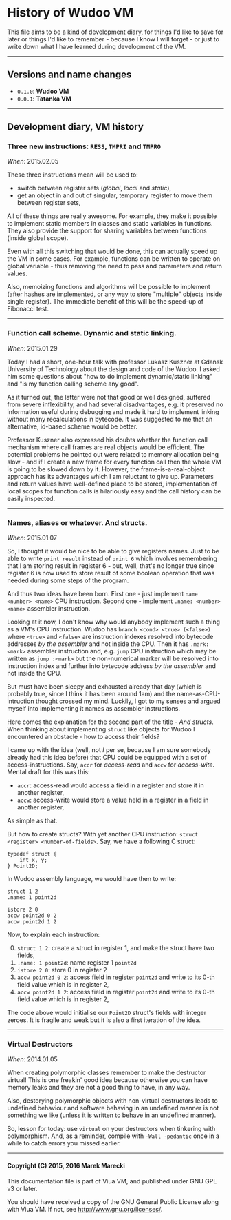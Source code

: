 # History of Wudoo VM

This file aims to be a kind of development diary, for things I'd like to save for later or
things I'd like to remember - because I know I will forget - or just to write down what I have learned
during development of the VM.


----

## Versions and name changes

- `0.1.0`: **Wudoo VM**
- `0.0.1`: **Tatanka VM**


----

## Development diary, VM history

### Three new instructions: `RESS`, `TMPRI` and `TMPRO`

*When*: 2015.02.05

These three instructions mean will be used to:

- switch between register sets (*global*, *local* and *static*),
- get an object in and out of singular, temporary register to move them between register sets,

All of these things are really awesome.
For example, they make it possible to implement static members in classes and static variables in functions.
They also provide the support for sharing variables between functions (inside global scope).

Even with all this switching that would be done, this can actually speed up the VM in some cases.
For example, functions can be written to operate on global variable - thus removing the need to pass and
parameters and return values.

Also, memoizing functions and algorithms will be possible to implement (after hashes are implemented, or
any way to store "multiple" objects inside single register).
The immediate benefit of this will be the speed-up of Fibonacci test.


----

### Function call scheme. Dynamic and static linking.

*When*: 2015.01.29

Today I had a short, one-hour talk with professor Lukasz Kuszner at Gdansk University of Technology about
the design and code of the Wudoo.
I asked him some questions about "how to do implement dynamic/static linking" and "is my function calling scheme any good".

As it turned out, the latter were not that good or well designed, suffered from severe inflexibility, and had several disadvantages, e.g.
it preserved no information useful during debugging and made it hard to implement linking without many recalculations in bytecode.
It was suggested to me that an alternative, id-based scheme would be better.

Professor Kuszner also expressed his doubts whether the function call mechanism where call frames are real objects would be efficient.
The potential problems he pointed out were related to memory allocation being slow - and if I create a new frame for every function call
then the whole VM is going to be slowed down by it.
However, the frame-is-a-real-object approach has its advantages which I am reluctant to give up.
Parameters and return values have well-defined place to be stored, implementation of local scopes for function calls is hilariously easy and
the call history can be easily inspected.


----

### Names, aliases or whatever. And structs.

*When*: 2015.01.07

So, I thought it would be nice to be able to give registers names.
Just to be able to write `print result` instead of `print 6` which involves remembering that I am storing
result in register 6 - but, well, that's no longer true since register 6 is now used to store result of
some boolean operation that was needed during some steps of the program.

And thus two ideas have been born.
First one - just implement `name <number> <name>` CPU instruction.
Second one - implement `.name: <number> <name>` assembler instruction.

Looking at it now, I don't know why would anybody implement such a thing as a VM's CPU instruction.
Wudoo has `branch <cond> <true> (<false>)` where `<true>` and `<false>` are instruction indexes resolved
into bytecode addresses *by the assembler* and not inside the CPU.
Then it has `.mark: <mark>` assembler instruction and, e.g. `jump` CPU instruction which may be written as
`jump :<mark>` but the non-numerical marker will be resolved into instruction index and
further into bytecode address *by the assembler* and not inside the CPU.

But must have been sleepy and exhausted already that day (which is probably true, since I think it has
been around 1am) and the name-as-CPU-intruction thought crossed my mind.
Luckily, I got to my senses and argued myself into implementing it names as assembler instructions.


Here comes the explanation for the second part of the title - *And structs*.
When thinking about implementing `struct` like objects for Wudoo I encountered an obstacle - how to access
their fields?

I came up with the idea (well, not *I* per se, because I am sure somebody already had this idea before) that
CPU could be equipped with a set of access-instructions.
Say, `accr` for *access-read* and `accw` for *access-wite*.
Mental draft for this was this:

- `accr`: access-read would access a field in a register and store it in another register,
- `accw`: access-write would store a value held in a register in a field in another register,

As simple as that.

But how to create structs?
With yet another CPU instruction: `struct <register> <number-of-fields>`.
Say, we have a following C struct:

```
typedef struct {
    int x, y;
} Point2D;
```

In Wudoo assembly language, we would have then to write:

```
struct 1 2
.name: 1 point2d

istore 2 0
accw point2d 0 2
accw point2d 1 2
```

Now, to explain each instruction:

0.  `struct 1 2`: create a struct in register 1, and make the struct have two fields,
0.  `.name: 1 point2d`: name register 1 `point2d`
0.  `istore 2 0`: store 0 in register 2
0.  `accw point2d 0 2`: access field in register `point2d` and write to its 0-th field value which is
    in register 2,
0.  `accw point2d 1 2`: access field in register `point2d` and write to its 0-th field value which is
    in register 2,


The code above would initialise our `Point2D` struct's fields with integer zeroes.
It is fragile and weak but it is also a first iteration of the idea.


----

### Virtual Destructors

*When*: 2014.01.05

When creating polymorphic classes remember to make the destructor virtual!
This is one freakin' good idea because otherwise you can have memory leaks and
they are not a good thing to have, in any way.

Also, destorying polymorphic objects with non-virtual destructors leads to undefined behaviour and
software behaving in an undefined manner is not something we like (unless it is written to behave in
an undefined manner).

So, lesson for today: use `virtual` on your destructors when tinkering with polymorphism.
And, as a reminder, compile with `-Wall -pedantic` once in a while to catch errors you missed earlier.

---

#### Copyright (C) 2015, 2016 Marek Marecki

This documentation file is part of Viua VM, and
published under GNU GPL v3 or later.

You should have received a copy of the GNU General Public License
along with Viua VM.  If not, see <http://www.gnu.org/licenses/>.
